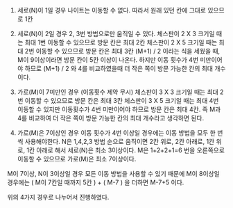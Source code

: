
1. 세로(N)이 1일 경우 나이트는 이동할 수 없다.
따라서 원래 있던 칸에 그대로 있으므로 1칸

2. 세로(N)이 2일 경우
  2, 3번 방법으로만 움직일 수 있다.
	  체스판이 2 X 3 크기일 때는 최대 1번 이동할 수 있으므로 방문 칸은 최대 2칸
	  체스판이 2 X 5 크기일 때는 최대 2번 이동할 수 있으므로 방문 칸은 최대 3칸
  (M+1) / 2 이라는 식을 세웠을 때, M이 9이상이라면 방문 칸이 5칸 이상이 나온다.
  하지만 이동 횟수가 4번 미만이어야 하므로 (M+1) / 2 와 4를 비교하였을때 더 작은 쪽이 방문 가능한 칸의 최대 개수이다.

3. 가로(M)이 7미만인 경우 (이동횟수 제약 무시) 
	체스판이 3 X 3 크기일 때는 최대 2번 이동할 수 있으므로 방문 칸은 최대 3칸
	체스판이 3 X 5 크기일 때는 최대 4번 이동할 수 있지만 이동횟수가 4번 미만이어야 하므로 방문 칸은 최대 4칸.
  즉 M과 4를 비교하여 더 작은 쪽이 방문 가능한 칸의 최대 개수라고 생각하면 된다.

4. 가로(M)은 7이상인 경우
  이동 횟수가 4번 이상일 경우에는 이동 방법을 모두 한 번씩 사용해야한다.
  N은 1,4,2,3 방법 순으로 움직이면 2칸 위로, 2칸 아래로, 1칸 위로, 1칸 아래로 해서 세로(N)은 최소 3이상이다.
  M은 1+2+2+1=6 번을 오른쪽으로 이동할 수 있으므로 가로(M)은 최소 7이상이다.

  M이 7이상, N이 3이상일 경우 모든 이동 방법을 사용할 수 있기 때문에
  M이 8이상일 경우에는 ( M이 7칸일 때까지 5칸 ) + ( M-7 ) 을 더하면 M-7+5 이다.
 
 위의 4가지 경우로 나누어서 진행하였다.
